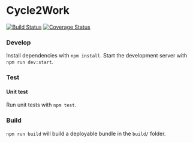 Cycle2Work
===

[![Build Status](https://travis-ci.org/mondora/cycle2work.svg?branch=master)](https://travis-ci.org/mondora/cycle2work)
[![Coverage Status](https://coveralls.io/repos/github/mondora/cycle2work/badge.svg?branch=master)](https://coveralls.io/github/mondora/cycle2work?branch=master)

### Develop

Install dependencies with `npm install`. Start the development server with
`npm run dev:start`.

### Test

#### Unit test

Run unit tests with `npm test`.

### Build

`npm run build` will build a deployable bundle in the `build/` folder.



